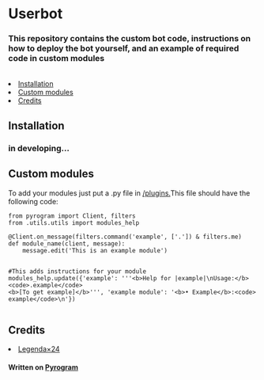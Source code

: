
<h1>Userbot</h1>

<h3>This repository contains the custom bot code, instructions on how to deploy the bot yourself, and an example of required code in custom modules</h3><br>
  

<nav>
<li><a href='https://github.com/JoHn-111/Userbot/tree/master#installation'>Installation</a></li>
<li><a href='https://github.com/JoHn-111/Userbot/tree/master#custom-modules'>Custom modules</a></li>
<li><a href='https://github.com/JoHn-111/Userbot#credits'>Credits</a></li>
  
</nav>


<h2>Installation</h2>
<h3>in developing...</h3>

<h2>Custom modules</h2>


To add your modules just put a .py file in  <a href='https://github.com/JoHn-111/Userbot/tree/master/plugins'>/plugins.</a>This file should have the following code:
```python3
from pyrogram import Client, filters
from .utils.utils import modules_help

@Client.on_message(filters.command('example', ['.']) & filters.me)
def module_name(client, message):
    message.edit('This is an example module')


#This adds instructions for your module
modules_help.update({'example': '''<b>Help for |example|\nUsage:</b>
<code>.example</code>
<b>[To get example]</b>''', 'example module': '<b>• Example</b>:<code> example</code>\n'})
    
```
<h2>Credits</h2>
<nav>
<li><a href='https://github.com/Legenda24'>Legenda×24</a></li>
</nav>
<h4>Written on <a href='https://github.com/pyrogram/pyrogram'>Pyrogram</a></h4>
